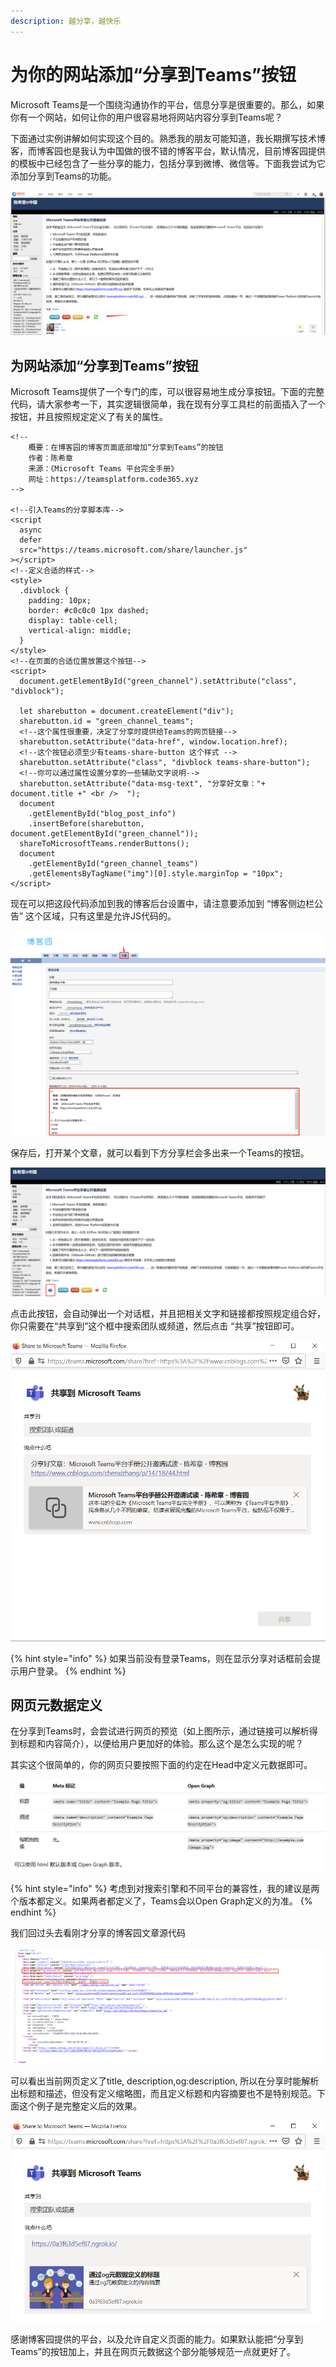 ```yaml
---
description: 越分享，越快乐
---
```


# 为你的网站添加“分享到Teams”按钮

Microsoft Teams是一个围绕沟通协作的平台，信息分享是很重要的。那么，如果你有一个网站，如何让你的用户很容易地将网站内容分享到Teams呢？

下面通过实例讲解如何实现这个目的。熟悉我的朋友可能知道，我长期撰写技术博客，而博客园也是我认为中国做的很不错的博客平台，默认情况，目前博客园提供的模板中已经包含了一些分享的能力，包括分享到微博、微信等。下面我尝试为它添加分享到Teams的功能。

![](../.gitbook/assets/tu-pian-%20%28273%29.png)

## 为网站添加“分享到Teams”按钮

Microsoft Teams提供了一个专门的库，可以很容易地生成分享按钮。下面的完整代码，请大家参考一下，其实逻辑很简单，我在现有分享工具栏的前面插入了一个按钮，并且按照规定定义了有关的属性。

```markup
<!--
    概要：在博客园的博客页面底部增加“分享到Teams”的按钮
    作者：陈希章
    来源：《Microsoft Teams 平台完全手册》
    网址：https://teamsplatform.code365.xyz
-->

<!--引入Teams的分享脚本库-->
<script
  async
  defer
  src="https://teams.microsoft.com/share/launcher.js"
></script>
<!--定义合适的样式-->
<style>
  .divblock {
    padding: 10px;
    border: #c0c0c0 1px dashed;
    display: table-cell;
    vertical-align: middle;
  }
</style>
<!--在页面的合适位置放置这个按钮-->
<script>
  document.getElementById("green_channel").setAttribute("class", "divblock");

  let sharebutton = document.createElement("div");
  sharebutton.id = "green_channel_teams";
  <!--这个属性很重要，决定了分享时提供给Teams的网页链接-->
  sharebutton.setAttribute("data-href", window.location.href);
  <!--这个按钮必须至少有teams-share-button 这个样式 -->
  sharebutton.setAttribute("class", "divblock teams-share-button");
  <!--你可以通过属性设置分享的一些辅助文字说明-->
  sharebutton.setAttribute("data-msg-text", "分享好文章："+ document.title +" <br />  ");
  document
    .getElementById("blog_post_info")
    .insertBefore(sharebutton, document.getElementById("green_channel"));
  shareToMicrosoftTeams.renderButtons();
  document
    .getElementById("green_channel_teams")
    .getElementsByTagName("img")[0].style.marginTop = "10px";
</script>

```

现在可以把这段代码添加到我的博客后台设置中，请注意要添加到 “博客侧边栏公告” 这个区域，只有这里是允许JS代码的。

![](../.gitbook/assets/tu-pian-%20%28281%29.png)

保存后，打开某个文章，就可以看到下方分享栏会多出来一个Teams的按钮。

![](../.gitbook/assets/tu-pian-%20%28283%29.png)

点击此按钮，会自动弹出一个对话框，并且把相关文字和链接都按照规定组合好，你只需要在“共享到”这个框中搜索团队或频道，然后点击 “共享”按钮即可。

![](../.gitbook/assets/tu-pian-%20%28272%29.png)

{% hint style="info" %}
如果当前没有登录Teams，则在显示分享对话框前会提示用户登录。
{% endhint %}

## 网页元数据定义

在分享到Teams时，会尝试进行网页的预览（如上图所示，通过链接可以解析得到标题和内容简介），以便给用户更加好的体验。那么这个是怎么实现的呢？

其实这个很简单的，你的网页只要按照下面的约定在Head中定义元数据即可。

![](../.gitbook/assets/tu-pian-%20%28263%29.png)

{% hint style="info" %}
考虑到对搜索引擎和不同平台的兼容性，我的建议是两个版本都定义。如果两者都定义了，Teams会以Open Graph定义的为准。
{% endhint %}

我们回过头去看刚才分享的博客园文章源代码

![](../.gitbook/assets/tu-pian-%20%28258%29.png)

可以看出当前网页定义了title, description,og:description, 所以在分享时能解析出标题和描述，但没有定义缩略图，而且定义标题和内容摘要也不是特别规范。下面这个例子是完整定义后的效果。

![](../.gitbook/assets/tu-pian-%20%28279%29.png)



感谢博客园提供的平台，以及允许自定义页面的能力。如果默认能把“分享到Teams”的按钮加上，并且在网页元数据这个部分能够规范一点就更好了。



